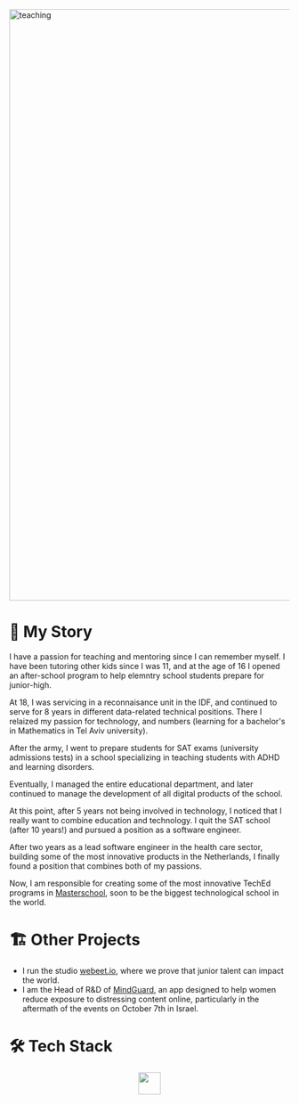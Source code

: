 <img width="1062" alt="teaching" src="https://github.com/user-attachments/assets/f7fe62e4-15b8-4f27-838b-ddc1b7824265">

# 📖 My Story

I have a passion for teaching and mentoring since I can remember myself. I have been tutoring other kids since I was 11, and at the age of 16 I opened an after-school program to help elemntry school students prepare for junior-high.

At 18, I was servicing in a reconnaisance unit in the IDF, and continued to serve for 8 years in different data-related technical positions. There I relaized my passion for technology, and numbers (learning for a bachelor's in Mathematics in Tel Aviv university).

After the army, I went to prepare students for SAT exams (university admissions tests) in a school specializing in teaching students with ADHD and learning disorders.

Eventually, I managed the entire educational department, and later continued to manage the development of all digital products of the school.

At this point, after 5 years not being involved in technology, I noticed that I really want to combine education and technology. I quit the SAT school (after 10 years!) and pursued a position as a software engineer.

After two years as a lead software engineer in the health care sector, building some of the most innovative products in the Netherlands, I finally found a position that combines both of my passions.

Now, I am responsible for creating some of the most innovative TechEd programs in [Masterschool](https://www.masterschool.com), soon to be the biggest technological school in the world.

# 🏗️ Other Projects

- I run the studio [webeet.io](https://www.webeet.io), where we prove that junior talent can impact the world.
- I am the Head of R&D of [MindGuard](https://www.getmindguard.com), an app designed to help women reduce exposure to distressing content online, particularly in the aftermath of the events on October 7th in Israel.

# 🛠️ Tech Stack

<p align="center">
<img height="40px" src="https://github.com/user-attachments/assets/f5141c67-a4e3-41a2-9412-24b6b79c09c6" />
</p>
